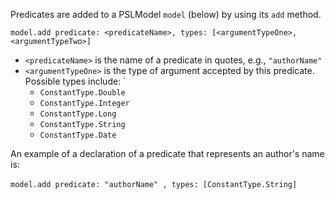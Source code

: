 Predicates are added to a PSLModel `model` (below) by using its `add` method. <br/>

`model.add predicate: <predicateName>, types: [<argumentTypeOne>,<argumentTypeTwo>]`<br/>

* `<predicateName>` is the name of a predicate in quotes, e.g., `"authorName"`
* `<argumentTypeOne>` is the type of argument accepted by this predicate. Possible types include: `
    * `ConstantType.Double`
    * `ConstantType.Integer`
    * `ConstantType.Long`
    * `ConstantType.String`
    * `ConstantType.Date`   

An example of a declaration of a predicate that represents an author's name is: <br/><br/>
`model.add predicate: "authorName" , types: [ConstantType.String]`

